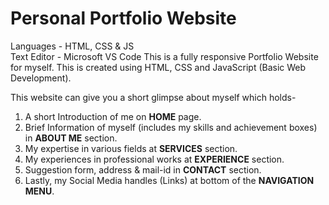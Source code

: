 <h1>Personal Portfolio Website</h1>
<p>
    Languages - HTML, CSS & JS
    <br>Text Editor - Microsoft VS Code
This is a fully responsive Portfolio Website for myself. This is created using HTML, CSS and JavaScript (Basic Web Development).

This website can give you a short glimpse about myself which holds-

1. A short Introduction of me on <b>HOME</b> page.
2. Brief Information of myself (includes my skills and achievement boxes) in <b>ABOUT ME</b> section.
3. My expertise in various fields at <b>SERVICES</b> section.
4. My experiences in professional works at <b>EXPERIENCE</b> section.
5. Suggestion form, address & mail-id in <b>CONTACT</b> section.
6. Lastly, my Social Media handles (Links) at bottom of the <b>NAVIGATION MENU</b>.
</p>
